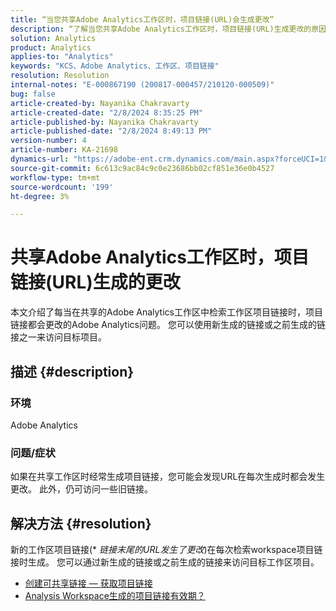 ```yaml
---
title: “当您共享Adobe Analytics工作区时，项目链接(URL)会生成更改”
description: “了解当您共享Adobe Analytics工作区时，项目链接(URL)生成更改的原因。 使用旧链接或新链接进行访问。”
solution: Analytics
product: Analytics
applies-to: "Analytics"
keywords: "KCS、Adobe Analytics、工作区、项目链接"
resolution: Resolution
internal-notes: "E-000867190 (200817-000457/210120-000509)"
bug: false
article-created-by: Nayanika Chakravarty
article-created-date: "2/8/2024 8:35:25 PM"
article-published-by: Nayanika Chakravarty
article-published-date: "2/8/2024 8:49:13 PM"
version-number: 4
article-number: KA-21698
dynamics-url: "https://adobe-ent.crm.dynamics.com/main.aspx?forceUCI=1&pagetype=entityrecord&etn=knowledgearticle&id=bac94392-c1c6-ee11-9079-6045bd006149"
source-git-commit: 6c613c9ac84c9c0e23686bb02cf851e36e0b4527
workflow-type: tm+mt
source-wordcount: '199'
ht-degree: 3%

---
```


# 共享Adobe Analytics工作区时，项目链接(URL)生成的更改


本文介绍了每当在共享的Adobe Analytics工作区中检索工作区项目链接时，项目链接都会更改的Adobe Analytics问题。 您可以使用新生成的链接或之前生成的链接之一来访问目标项目。

## 描述 {#description}


### 环境

Adobe Analytics

### 问题/症状

如果在共享工作区时经常生成项目链接，您可能会发现URL在每次生成时都会发生更改。 此外，仍可访问一些旧链接。


## 解决方法 {#resolution}


新的工作区项目链接(\* *链接末尾的URL发生了更改*)在每次检索workspace项目链接时生成。 您可以通过新生成的链接或之前生成的链接来访问目标工作区项目。

- [创建可共享链接 — 获取项目链接](https://experienceleague.adobe.com/docs/analytics/analyze/analysis-workspace/curate-share/shareable-links.html)
- [Analysis Workspace生成的项目链接有效期？](https://experienceleague.adobe.com/docs/experience-cloud-kcs/kbarticles/KA-21274.html)

